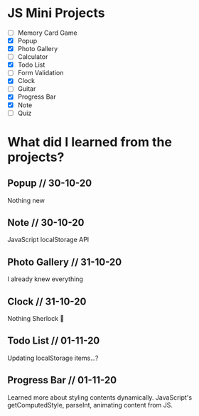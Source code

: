 # JS Mini Projects

- [ ] Memory Card Game
- [x] Popup
- [x] Photo Gallery
- [ ] Calculator
- [x] Todo List
- [ ] Form Validation
- [x] Clock
- [ ] Guitar
- [x] Progress Bar
- [x] Note
- [ ] Quiz

# What did I learned from the projects?

## Popup // 30-10-20

Nothing new

## Note // 30-10-20

JavaScript localStorage API

## Photo Gallery // 31-10-20

I already knew everything

## Clock // 31-10-20

Nothing Sherlock 🔎

## Todo List // 01-11-20

Updating localStorage items...?

## Progress Bar // 01-11-20

Learned more about styling contents dynamically. JavaScript's getComputedStyle, parseInt, animating content from JS.
